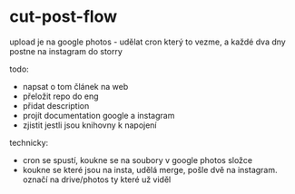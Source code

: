 # cut-post-flow

upload je na google photos - udělat cron který to vezme, a každé dva dny postne na instagram do storry

todo:
* napsat o tom článek na web
* přeložit repo do eng
* přidat description
* projít documentation google a instagram
* zjistit jestli jsou knihovny k napojení

technicky:
* cron se spustí, koukne se na soubory v google photos složce
* koukne se které jsou na insta, udělá merge, pošle dvě na instagram. označí na drive/photos ty které už viděl

